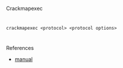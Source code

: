 Crackmapexec
#
```
crackmapexec <protocol> <protocol options>
```

#
References
- [manual](https://ptestmethod.readthedocs.io/en/latest/cme.html)